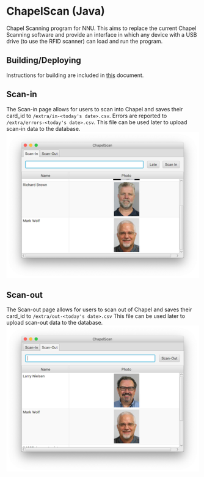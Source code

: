 # ChapelScan (Java)
Chapel Scanning program for NNU. This aims to replace the current Chapel Scanning software and provide an interface in which any device with a USB drive (to use the RFID scanner) can load and run the program.

## Building/Deploying
Instructions for building are included in [this](https://docs.google.com/document/d/1e1MBpoyHT129DzA-IYdNxt4THsM4e3vE2gxEa_QA3Z8/edit#) document.

## Scan-in
The Scan-in page allows for users to scan into Chapel and saves their card_id to ```/extra/in-<today's date>.csv```. 
Errors are reported to ```/extra/errors-<today's date>.csv```. 
This file can be used later to upload scan-in data to the database.
![alt text](https://github.com/MacBoyPro98/ChapelScan/blob/java/extra/scanin.png "Scan-in Page")

## Scan-out
The Scan-out page allows for users to scan out of Chapel and saves their card_id to ```/extra/out-<today's date>.csv```
This file can be used later to upload scan-out data to the database.
![alt text](https://github.com/MacBoyPro98/ChapelScan/blob/java/extra/scanout.png "Scan-out Page")
